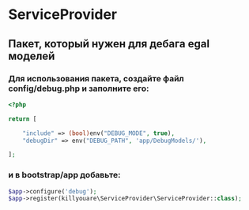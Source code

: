 # ServiceProvider

## Пакет, который нужен для дебага egal моделей

### Для использования пакета, создайте файл config/debug.php и заполните его:

```php
<?php

return [

    "include" => (bool)env("DEBUG_MODE", true),
    "debugDir" => env("DEBUG_PATH", 'app/DebugModels/'),

];
```

### и в bootstrap/app добавьте:

```php
$app->configure('debug');
$app->register(killyouare\ServiceProvider\ServiceProvider::class);
```
